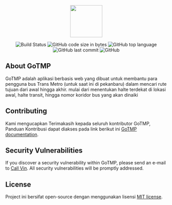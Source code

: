 <p align="center">
  <a href="https://laravel.com" target="_blank">
    <img src="https://avatars.githubusercontent.com/kanggara75" width="100">
  </a>
</p>

<p align="center">
  <img alt="Build Status" src="https://img.shields.io/github/checks-status/kanggara/GoTMP_Web/main?style=for-the-badge">
  <img alt="GitHub code size in bytes" src="https://img.shields.io/github/languages/code-size/kanggara/GoTMP_Web?style=for-the-badge">
  <img alt="GitHub top language" src="https://img.shields.io/github/languages/top/kanggara/GoTMP_Web?style=for-the-badge">
  <img alt="GitHub last commit" src="https://img.shields.io/github/last-commit/kanggara/GoTMP_Web?style=for-the-badge">
  <img alt="GitHub" src="https://img.shields.io/github/license/kanggara/GoTMP_Web?style=for-the-badge">
</p>

## About GoTMP

GoTMP adalah aplikasi berbasis web yang dibuat untuk membantu para pengguna bus Trans Metro (untuk saat ini di pekanbaru) dalam mencari rute tujuan dari awal hingga akhir.
mulai dari menentukan halte terdekat di lokasi awal, halte transit, hingga nomor koridor bus yang akan dinaiki

## Contributing

Kami mengucapkan Terimakasih kepada seluruh kontributor GoTMP, Panduan Kontribusi dapat diakses pada link berikut ini [GoTMP documentation](#).

## Security Vulnerabilities

If you discover a security vulnerability within GoTMP, please send an e-mail to [Call Vin](mailto:call.vin@kanggara.me). All security vulnerabilities will be promptly addressed.

## License

Project ini bersifat open-source dengan menggunakan lisensi [MIT license](https://opensource.org/licenses/MIT).
